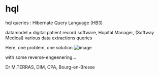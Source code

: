 # hql
hql queries : Hibernate Query Language (HB3)

datamodel = digital patient record software, Hopital Manager, (Softway Medical)
various data extractions queries

Here, one problem, one solution
![image](https://user-images.githubusercontent.com/83860363/133653560-df7935dd-013a-432d-b0db-5221cd538b93.png)

with some reverse-engeenering...

Dr M.TERRAS, DIM, CPA, Bourg-en-Bresse
